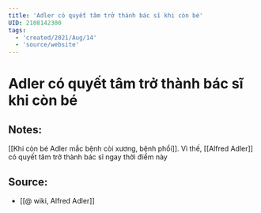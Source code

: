 ```yaml
---
title: 'Adler có quyết tâm trở thành bác sĩ khi còn bé'
UID: 2108142300
tags:
  - 'created/2021/Aug/14'
  - 'source/website'
---
```

# Adler có quyết tâm trở thành bác sĩ khi còn bé

## Notes:
[[Khi còn bé Adler mắc bệnh còi xương, bệnh phổi]]. Vì thế, [[Alfred Adler]] có quyết tâm trở thành bác sĩ ngay thời điểm này

## Source:
- [[@ wiki, Alfred Adler]]